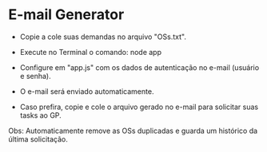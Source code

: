 # E-mail Generator

- Copie a cole suas demandas no arquivo "OSs.txt".

- Execute no Terminal o comando: node app

- Configure em "app.js" com os dados de autenticação no e-mail (usuário e senha).

- O e-mail será enviado automaticamente.

- Caso prefira, copie e cole o arquivo gerado no e-mail para solicitar suas tasks ao GP.

Obs: Automaticamente remove as OSs duplicadas e guarda um histórico da última solicitação.